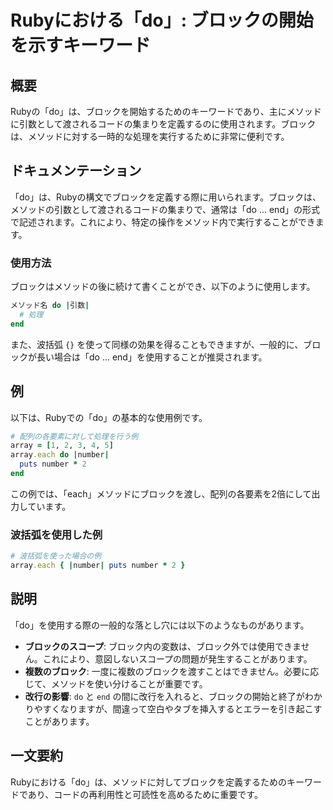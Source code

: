 <!--
Meta Description: # Rubyにおける「do」: ブロックの開始を示すキーワード ## 概要 Rubyの「do」は、ブロックを開始するためのキーワードであり、主にメソッドに引数として渡されるコードの集まりを定義するのに使用されます。ブロックは、メソッドに対する一時的な処理を実行するために非常に便利です。 ## ドキュ...
Meta Keywords: end, number, ruby, array, each
-->

# Rubyにおける「do」: ブロックの開始を示すキーワード

## 概要
Rubyの「do」は、ブロックを開始するためのキーワードであり、主にメソッドに引数として渡されるコードの集まりを定義するのに使用されます。ブロックは、メソッドに対する一時的な処理を実行するために非常に便利です。

## ドキュメンテーション
「do」は、Rubyの構文でブロックを定義する際に用いられます。ブロックは、メソッドの引数として渡されるコードの集まりで、通常は「do ... end」の形式で記述されます。これにより、特定の操作をメソッド内で実行することができます。

### 使用方法
ブロックはメソッドの後に続けて書くことができ、以下のように使用します。

```ruby
メソッド名 do |引数|
  # 処理
end
```

また、波括弧 `{}` を使って同様の効果を得ることもできますが、一般的に、ブロックが長い場合は「do ... end」を使用することが推奨されます。

## 例
以下は、Rubyでの「do」の基本的な使用例です。

```ruby
# 配列の各要素に対して処理を行う例
array = [1, 2, 3, 4, 5]
array.each do |number|
  puts number * 2
end
```

この例では、「each」メソッドにブロックを渡し、配列の各要素を2倍にして出力しています。

### 波括弧を使用した例
```ruby
# 波括弧を使った場合の例
array.each { |number| puts number * 2 }
```

## 説明
「do」を使用する際の一般的な落とし穴には以下のようなものがあります。

- **ブロックのスコープ**: ブロック内の変数は、ブロック外では使用できません。これにより、意図しないスコープの問題が発生することがあります。
- **複数のブロック**: 一度に複数のブロックを渡すことはできません。必要に応じて、メソッドを使い分けることが重要です。
- **改行の影響**: `do` と `end` の間に改行を入れると、ブロックの開始と終了がわかりやすくなりますが、間違って空白やタブを挿入するとエラーを引き起こすことがあります。

## 一文要約
Rubyにおける「do」は、メソッドに対してブロックを定義するためのキーワードであり、コードの再利用性と可読性を高めるために重要です。